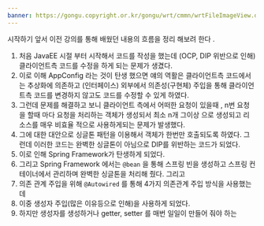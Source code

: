```yaml
---
banner: https://gongu.copyright.or.kr/gongu/wrt/cmmn/wrtFileImageView.do?wrtSn=11288959&filePath=L2Rpc2sxL25ld2RhdGEvMjAxNS8wMi9DTFM2OS9OVVJJXzAwMV8wNDQ1X251cmltZWRpYV8yMDE1MTIwMw==&thumbAt=Y&thumbSe=b_tbumb&wrtTy=10006
---
```

시작하기 앞서 이전 강의를 통해 배웠던 내용의 흐름을 정리 해보려 한다 .

1. 처음 JavaEE 시절 부터 시작해서 코드를 작성을 했는데 (OCP, DIP 위반으로 인해)클라이언트측 코드를 수정을 하게 되는 문제가 생겼다. 
2. 이로 이해 AppConfig 라는 것이 탄생 했으면 얘의 역활은 클라이언트측 코드에서는 추상화에 의존하고 (인터페이스)  외부에서 의존성(구현체) 주입을 통해  클라이언트측 코드를 변경하지 않고도 코드를 수정할 수 있게 하였다. 
3. 그런데 문제를 해결하고 보니 클라이언트 측에서 어떠한 요청이 있을때 , n번 요청을 할때 마다 요청을 처리하는 객체가 생성되서 최소 n개 그이상 으로 생성되고 리소스를 매우 비효율 적으로 사용하게되는 문제가 발생했다. 
4. 그에 대한 대안으로 싱글톤 패턴을 이용해서 객체가 한번만 호출되도록 하였다. 그런데 이러한 코드는 완벽한 싱글톤이 아님으로 DIP를 위반하는 코드가 되었다. 
5. 이로 인해 Spring Framework가 탄생하게 되었다. 
6. 그리고 Spring Framework 에서는 `@bean` 을 통해 스프링 빈을 생성하고 스프링 컨테이너에서 관리하며 완벽한 싱글톤을 처리해 줬다. 그리고 
7. 의존 관계 주입을 위해 `@Autowired`  를 통해 4가지 의존관계 주입 방식을 사용했는데 
8. 이중 생성자 주입(많은 이유등으로 인해)을 사용하게 되었다. 
9. 하지만 생성자를 생성하거나 getter, setter 를 매번 일일이 만들어 줘야 하는 

 
